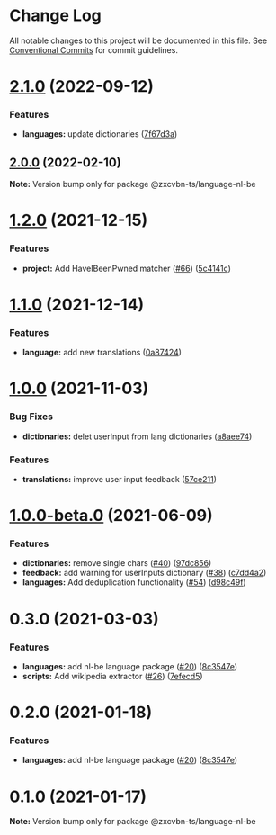 # Change Log

All notable changes to this project will be documented in this file.
See [Conventional Commits](https://conventionalcommits.org) for commit guidelines.

# [2.1.0](https://github.com/zxcvbn-ts/zxcvbn/compare/@zxcvbn-ts/language-nl-be@2.0.1...@zxcvbn-ts/language-nl-be@2.1.0) (2022-09-12)


### Features

* **languages:** update dictionaries ([7f67d3a](https://github.com/zxcvbn-ts/zxcvbn/commit/7f67d3a71ef3b1136fc965c21d9febbfa3e74193))





## [2.0.0](https://github.com/zxcvbn-ts/zxcvbn/compare/@zxcvbn-ts/language-nl-be@1.2.0...@zxcvbn-ts/language-nl-be@2.0.0) (2022-02-10)

**Note:** Version bump only for package @zxcvbn-ts/language-nl-be





# [1.2.0](https://github.com/zxcvbn-ts/zxcvbn/compare/@zxcvbn-ts/language-nl-be@1.0.0...@zxcvbn-ts/language-nl-be@1.2.0) (2021-12-15)


### Features

* **project:** Add HaveIBeenPwned matcher ([#66](https://github.com/zxcvbn-ts/zxcvbn/issues/66)) ([5c4141c](https://github.com/zxcvbn-ts/zxcvbn/commit/5c4141cd34f6566fe753ce76572f74bb8229b414))





# [1.1.0](https://github.com/zxcvbn-ts/zxcvbn/compare/@zxcvbn-ts/language-nl-be@1.0.0...@zxcvbn-ts/language-nl-be@1.1.0) (2021-12-14)


### Features

* **language:** add new translations ([0a87424](https://github.com/zxcvbn-ts/zxcvbn/commit/0a874242d139314907d7b33db1cdb85d2363d338))





# [1.0.0](https://github.com/zxcvbn-ts/zxcvbn/compare/@zxcvbn-ts/language-nl-be@1.0.0-beta.0...@zxcvbn-ts/language-nl-be@1.0.0) (2021-11-03)


### Bug Fixes

* **dictionaries:** delet userInput from lang dictionaries ([a8aee74](https://github.com/zxcvbn-ts/zxcvbn/commit/a8aee74aec1e01e8c9948a10be83422ba0ed1fbb))


### Features

* **translations:** improve user input feedback ([57ce211](https://github.com/zxcvbn-ts/zxcvbn/commit/57ce211883018e08a454b9dfc1983ac19ced9787))





# [1.0.0-beta.0](https://github.com/zxcvbn-ts/zxcvbn/compare/@zxcvbn-ts/language-nl-be@0.3.0...@zxcvbn-ts/language-nl-be@1.0.0-beta.0) (2021-06-09)


### Features

* **dictionaries:** remove single chars ([#40](https://github.com/zxcvbn-ts/zxcvbn/issues/40)) ([97dc856](https://github.com/zxcvbn-ts/zxcvbn/commit/97dc8562a4176f34c10fbb1cefce8d55cfbae25a))
* **feedback:** add warning for userInputs dictionary ([#38](https://github.com/zxcvbn-ts/zxcvbn/issues/38)) ([c7dd4a2](https://github.com/zxcvbn-ts/zxcvbn/commit/c7dd4a27cdd787b91b0234d88fbf3340738e9027))
* **languages:** Add deduplication functionality ([#54](https://github.com/zxcvbn-ts/zxcvbn/issues/54)) ([d98c49f](https://github.com/zxcvbn-ts/zxcvbn/commit/d98c49f11f05109f16ac4d5fbdd8cb1c0805eb1d))





# 0.3.0 (2021-03-03)


### Features

* **languages:** add nl-be language package ([#20](https://github.com/zxcvbn-ts/zxcvbn/issues/20)) ([8c3547e](https://github.com/zxcvbn-ts/zxcvbn/commit/8c3547ed732f7c1483361cb9189bdd29a646902b))
* **scripts:** Add wikipedia extractor ([#26](https://github.com/zxcvbn-ts/zxcvbn/issues/26)) ([7efecd5](https://github.com/zxcvbn-ts/zxcvbn/commit/7efecd5bc5f54c4786e4091f79e6eba77fee5498))





# 0.2.0 (2021-01-18)


### Features

* **languages:** add nl-be language package ([#20](https://github.com/zxcvbn-ts/zxcvbn/issues/20)) ([8c3547e](https://github.com/zxcvbn-ts/zxcvbn/commit/8c3547ed732f7c1483361cb9189bdd29a646902b))





# 0.1.0 (2021-01-17)

**Note:** Version bump only for package @zxcvbn-ts/language-nl-be
